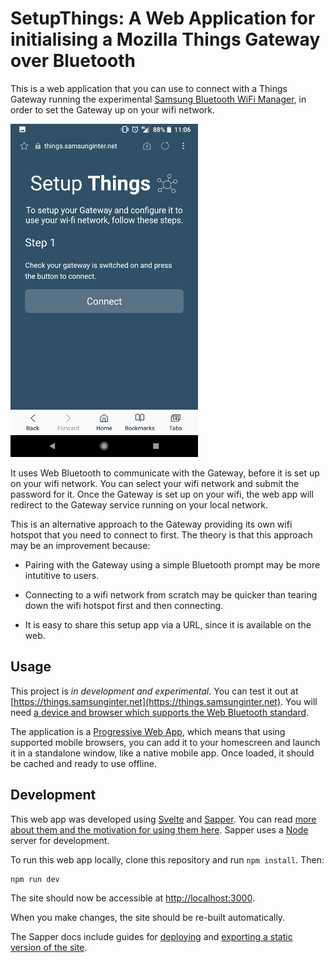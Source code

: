 # SetupThings: A Web Application for initialising a Mozilla Things Gateway over Bluetooth

This is a web application that you can use to connect with a Things Gateway running
the experimental [Samsung Bluetooth WiFi Manager](https://github.com/nherriot/SamsungBluetoothWiFiManager), in order to set the 
Gateway up on your wifi network.

![Screenshot of SetupThings](docs/screenshot1.png)

It uses Web Bluetooth to communicate with the Gateway, before it is set up on your
wifi network. You can select your wifi network and submit the password for it. 
Once the Gateway is set up on your wifi, the web app will redirect to the Gateway 
service running on your local network.

This is an alternative approach to the Gateway providing its own wifi hotspot that
you need to connect to first. The theory is that this approach may be an improvement 
because:

* Pairing with the Gateway using a simple Bluetooth prompt may be more intutitive 
to users.

* Connecting to a wifi network from scratch may be quicker than tearing down the
wifi hotspot first and then connecting.

* It is easy to share this setup app via a URL, since it is available on the web.

## Usage

This project is _in development and experimental_. You can test it out at [https://things.samsunginter.net](https://things.samsunginter.net). You will need
[a device and browser which supports the Web Bluetooth standard](https://github.com/WebBluetoothCG/web-bluetooth/blob/master/implementation-status.md).

The application is a [Progressive Web App](https://developer.mozilla.org/en-US/Apps/Progressive), 
which means that using supported mobile browsers, you can add it to your homescreen 
and launch it in a standalone window, like a native mobile app. Once loaded, it should 
be cached and ready to use offline.

## Development

This web app was developed using [Svelte](http://svelte.technology/) and [Sapper](https://sapper.svelte.technology/). 
You can read [more about them and the motivation for using them here](https://medium.com/samsung-internet-dev/disappearing-frameworks-ed921f411c38). 
Sapper uses a [Node](https://nodejs.org/en/) server for development.

To run this web app locally, clone this repository and run `npm install`. Then:

```
npm run dev
```

The site should now be accessible at [http://localhost:3000](http://localhost:3000).

When you make changes, the site should be re-built automatically.

The Sapper docs include guides for [deploying](https://sapper.svelte.technology/guide#deploying) and [exporting a static version of the site](https://sapper.svelte.technology/guide#exporting).

